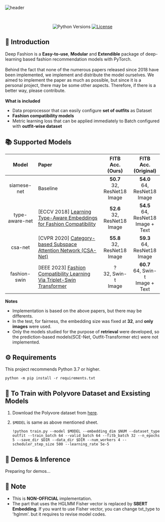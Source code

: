 ![header](https://capsule-render.vercel.app/api?type=rounded&height=200&color=gradient&customColorList=20&text=🧷%20Deep%20Fashion&fontSize=36&fontColor=FFFFFF&fontAlignY=45&desc=PyTorch%20implementation%20of%20deep-learning%20based%20fashion%20recommendation%20models&descSize=12&descAlignY=65)

<br>
<div align="center">

![Python Versions](https://img.shields.io/badge/python-3.7%20|%203.8%20|%203.9%20|%203.10-blue)
[![License](https://img.shields.io/github/license/owj0421/DeepFashion.svg)](https://github.com/owj0421/DeepFashion/blob/master/LICENSE)

</div>


## 🤗 Introduction

Deep Fashion is a **Easy-to-use**, **Modular** and **Extendible** package of deep-learning based fashion recommendation models with PyTorch. <br><br>
Behind the fact that none of the numerous papers released since 2018 have been implemented, we implement and distribute the model ourselves. We aimed to implement the paper as much as possible, but since it is a personal project, there may be some other aspects. Therefore, if there is a better way, please contribute.<br><br>
**What is included**
- Data proprocessor that can easily configure **set of outfits** as Dataset
- **Fashion compatibility models**
- Metric learning loss that can be applied immediately to Batch configured with **outfit-wise dataset**


## 📚 Supported Models

<div align="center">

|Model|Paper|FITB<br>Acc.<br>(Ours)|FITB<br>Acc.<br>(Original)|
|:-:|:-|:-:|:-:|
|siamese-net|Baseline|**50.7**<br>32, ResNet18 <br>Image|**54.0**<br>64, ResNet18 <br>Image|
|type-aware-net|[ECCV 2018] [Learning Type-Aware Embeddings for Fashion Compatibility](https://arxiv.org/abs/1803.09196)|**52.6**<br>32, ResNet18 <br>Image|**54.5**<br>64, ResNet18 <br>Image + Text|
|csa-net|[CVPR 2020] [Category-based Subspace Attention Network (CSA-Net)](https://arxiv.org/abs/1912.08967?ref=dl-staging-website.ghost.io)|**55.8**<br>32, ResNet18 <br>Image|**59.3**<br>64, ResNet18 <br>Image|
|fashion-swin|[IEEE 2023] [Fashion Compatibility Learning Via Triplet-Swin Transformer](https://ieeexplore.ieee.org/abstract/document/10105392)|?<br>32, Swin-t <br>Image|**60.7**<br>64, Swin-t <br>Image + Text|

</div>

**Notes**
 - Implementation is based on the above papers, but there may be differents.
 - In the test, for fairness, the embedding size was fixed at **32**, and **only images** were used.
 - Only the models studied for the purpose of **retrieval** were developed, so the prediction-based models(SCE-Net, Outfit-Transformer etc) were not implemented.


## ⚙ Requirements
This project recommends Python 3.7 or higher.
```
python -m pip install -r requirements.txt
```

## 🧱 To Train with Polyvore Dataset and Exsisting Models
1. Download the Polyvore dataset from [here](https://github.com/xthan/polyvore-dataset?tab=readme-ov-file).

2. `$MODEL` is same as above mentioned sheet.

    ```
    !python train.py --model $MODEL --embedding_dim $NUM --dataset_type outfit --train_batch 64 --valid_batch 64 --fitb_batch 32 --n_epochs 5 --save_dir $DIR --data_dir $DIR --num_workers 4 --scheduler_step_size 500 --learning_rate 5e-5
    ```


## 🧶 Demos & Inference
Preparing for demos...


## 🔔 Note
- This is **NON-OFFICIAL** implementation.
- The part that uses the HGLMM Fisher vector is replaced by **SBERT Embedding**. If you want to use Fisher vector, you can change txt_type to 'hglmm'. but it requires to revise model codes.

